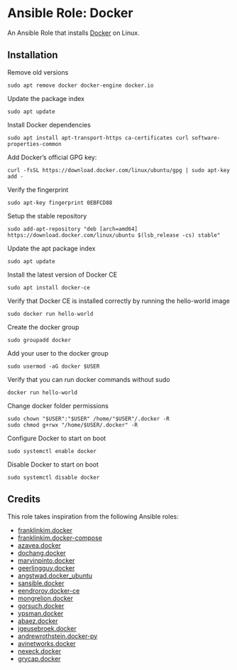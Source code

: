 # Ansible Role: Docker

An Ansible Role that installs [Docker](https://www.docker.com) on Linux.

## Installation

Remove old versions

    sudo apt remove docker docker-engine docker.io

Update the package index

    sudo apt update

Install Docker dependencies

    sudo apt install apt-transport-https ca-certificates curl software-properties-common

Add Docker’s official GPG key:

    curl -fsSL https://download.docker.com/linux/ubuntu/gpg | sudo apt-key add -

Verify the fingerprint

    sudo apt-key fingerprint 0EBFCD88

Setup the stable repository

    sudo add-apt-repository "deb [arch=amd64] https://download.docker.com/linux/ubuntu $(lsb_release -cs) stable"


Update the apt package index

    sudo apt update

Install the latest version of Docker CE

    sudo apt install docker-ce

Verify that Docker CE is installed correctly by running the hello-world image

    sudo docker run hello-world

Create the docker group

    sudo groupadd docker

Add your user to the docker group

    sudo usermod -aG docker $USER

Verify that you can run docker commands without sudo

    docker run hello-world

Change docker folder permissions

    sudo chown "$USER":"$USER" /home/"$USER"/.docker -R
    sudo chmod g+rwx "/home/$USER/.docker" -R

Configure Docker to start on boot

    sudo systemctl enable docker

Disable Docker to start on boot

    sudo systemctl disable docker

## Credits

This role takes inspiration from the following Ansible roles:

- [franklinkim.docker](https://github.com/weareinteractive/ansible-docker)
- [franklinkim.docker-compose](https://github.com/weareinteractive/ansible-docker-compose)
- [azavea.docker](https://github.com/azavea/ansible-docker)
- [dochang.docker](https://github.com/dochang/ansible-role-docker)
- [marvinpinto.docker](https://github.com/marvinpinto/ansible-role-docker)
- [geerlingguy.docker](https://github.com/geerlingguy/ansible-role-docker)
- [angstwad.docker_ubuntu](https://github.com/angstwad/docker.ubuntu)
- [sansible.docker](https://github.com/sansible/docker)
- [eendroroy.docker-ce](https://github.com/eendroroy/ansible-role-docker-ce)
- [mongrelion.docker](https://github.com/mongrelion/ansible-role-docker)
- [gorsuch.docker](https://github.com/gorsuch/ansible-docker-role)
- [ypsman.docker](https://github.com/ypsman/ansible-docker)
- [abaez.docker](https://github.com/abaez/ansible-role-docker)
- [jgeusebroek.docker](https://github.com/jgeusebroek/ansible-role-docker)
- [andrewrothstein.docker-py](https://github.com/andrewrothstein/ansible-docker-py)
- [avinetworks.docker](https://github.com/avinetworks/ansible-role-docker)
- [nexeck.docker](https://github.com/nexeck/ansible-docker)
- [grycap.docker](https://github.com/grycap/ansible-role-docker)
